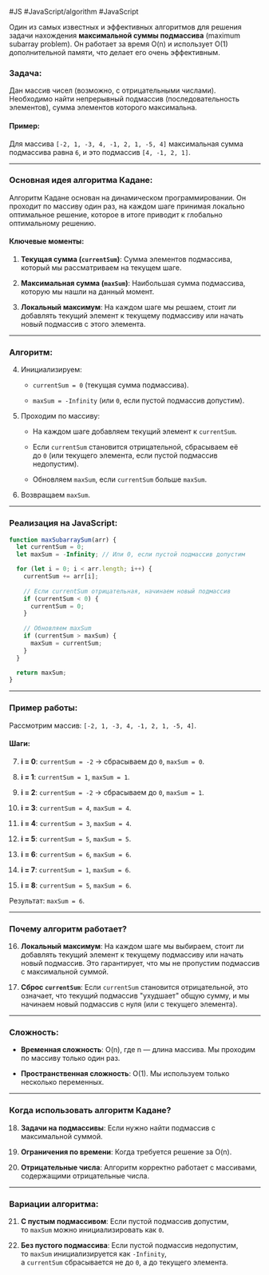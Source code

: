 #JS #JavaScript/algorithm #JavaScript 

Один из самых известных и эффективных алгоритмов для решения задачи нахождения **максимальной суммы подмассива** (maximum subarray problem). Он работает за время O(n) и использует O(1) дополнительной памяти, что делает его очень эффективным.

### Задача:

Дан массив чисел (возможно, с отрицательными числами). Необходимо найти непрерывный подмассив (последовательность элементов), сумма элементов которого максимальна.

#### Пример:

Для массива `[-2, 1, -3, 4, -1, 2, 1, -5, 4]` максимальная сумма подмассива равна `6`, и это подмассив `[4, -1, 2, 1]`.

---

### Основная идея алгоритма Кадане:

Алгоритм Кадане основан на динамическом программировании. Он проходит по массиву один раз, на каждом шаге принимая локально оптимальное решение, которое в итоге приводит к глобально оптимальному решению.

#### Ключевые моменты:

1. **Текущая сумма (`currentSum`)**: Сумма элементов подмассива, который мы рассматриваем на текущем шаге.
    
2. **Максимальная сумма (`maxSum`)**: Наибольшая сумма подмассива, которую мы нашли на данный момент.
    
3. **Локальный максимум**: На каждом шаге мы решаем, стоит ли добавлять текущий элемент к текущему подмассиву или начать новый подмассив с этого элемента.
    

---

### Алгоритм:

4. Инициализируем:
    
    - `currentSum = 0` (текущая сумма подмассива).
        
    - `maxSum = -Infinity` (или `0`, если пустой подмассив допустим).
        
5. Проходим по массиву:
    
    - На каждом шаге добавляем текущий элемент к `currentSum`.
        
    - Если `currentSum` становится отрицательной, сбрасываем её до `0` (или текущего элемента, если пустой подмассив недопустим).
        
    - Обновляем `maxSum`, если `currentSum` больше `maxSum`.
        
6. Возвращаем `maxSum`.
    

---

### Реализация на JavaScript:


```JavaScript
function maxSubarraySum(arr) {
  let currentSum = 0;
  let maxSum = -Infinity; // Или 0, если пустой подмассив допустим

  for (let i = 0; i < arr.length; i++) {
    currentSum += arr[i];
    
    // Если currentSum отрицательная, начинаем новый подмассив
    if (currentSum < 0) {
      currentSum = 0;
    }
    
    // Обновляем maxSum
    if (currentSum > maxSum) {
      maxSum = currentSum;
    }
  }

  return maxSum;
}
```
---

### Пример работы:

Рассмотрим массив: `[-2, 1, -3, 4, -1, 2, 1, -5, 4]`.

#### Шаги:

7. **i = 0**: `currentSum = -2` → сбрасываем до `0`, `maxSum = 0`.
    
8. **i = 1**: `currentSum = 1`, `maxSum = 1`.
    
9. **i = 2**: `currentSum = -2` → сбрасываем до `0`, `maxSum = 1`.
    
10. **i = 3**: `currentSum = 4`, `maxSum = 4`.
    
11. **i = 4**: `currentSum = 3`, `maxSum = 4`.
    
12. **i = 5**: `currentSum = 5`, `maxSum = 5`.
    
13. **i = 6**: `currentSum = 6`, `maxSum = 6`.
    
14. **i = 7**: `currentSum = 1`, `maxSum = 6`.
    
15. **i = 8**: `currentSum = 5`, `maxSum = 6`.
    

Результат: `maxSum = 6`.

---

### Почему алгоритм работает?

16. **Локальный максимум**: На каждом шаге мы выбираем, стоит ли добавлять текущий элемент к текущему подмассиву или начать новый подмассив. Это гарантирует, что мы не пропустим подмассив с максимальной суммой.
    
17. **Сброс `currentSum`**: Если `currentSum` становится отрицательной, это означает, что текущий подмассив "ухудшает" общую сумму, и мы начинаем новый подмассив с нуля (или с текущего элемента).
    

---

### Сложность:

- **Временная сложность**: O(n), где n — длина массива. Мы проходим по массиву только один раз.
    
- **Пространственная сложность**: O(1). Мы используем только несколько переменных.
    

---

### Когда использовать алгоритм Кадане?

18. **Задачи на подмассивы**: Если нужно найти подмассив с максимальной суммой.
    
19. **Ограничения по времени**: Когда требуется решение за O(n).
    
20. **Отрицательные числа**: Алгоритм корректно работает с массивами, содержащими отрицательные числа.
    

---

### Вариации алгоритма:

21. **С пустым подмассивом**: Если пустой подмассив допустим, то `maxSum` можно инициализировать как `0`.
    
22. **Без пустого подмассива**: Если пустой подмассив недопустим, то `maxSum` инициализируется как `-Infinity`, а `currentSum` сбрасывается не до `0`, а до текущего элемента.